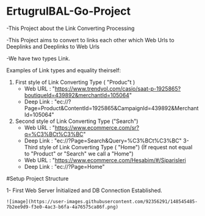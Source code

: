 # ErtugrulBAL-Go-Project
-This Project about the Link Converting Processing

-This Project aims to convert to links each other which Web Urls to Deeplinks and Deeplinks to Web Urls 

-We have two types Link.


Examples of Link types and equality theirself:
1. First style of Link Converting Type ( "Produc"t )
    - Web URL : "https://www.trendyol.com/casio/saat-p-1925865?boutiqueId=439892&merchantId=105064"
    - Deep Link : "ec://?Page=Product&ContentId=1925865&CampaignId=439892&MerchantId=105064"
2. Second style of Link Converting Type ("Search")
    - Web URL : "https://www.ecommerce.com/sr?q=%C3%BCt%C3%BC"
    - Deep Link : "ec://?Page=Search&Query=%C3%BCt%C3%BC"
3- Third style of Link Converting Type ( "Home") (İf request not equal to "Product" or "Search" we call a "Home")
    - Web URL : "https://www.ecommerce.com/Hesabim/#/Siparisleri
    - Deep Link : "ec://?Page=Home"

#Setup Project Structure

1- First Web Server İnitialized and DB Connection Established.

    ![image](https://user-images.githubusercontent.com/92356291/148545485-7b2ee9d9-f3e0-4ac3-b6fa-4a76575ca86f.png)
